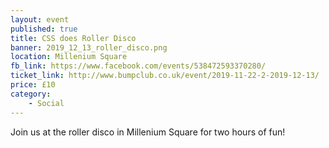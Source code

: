 ```yaml
---
layout: event
published: true
title: CSS does Roller Disco
banner: 2019_12_13_roller_disco.png
location: Millenium Square
fb_link: https://www.facebook.com/events/538472593370280/
ticket_link: http://www.bumpclub.co.uk/event/2019-11-22-2-2019-12-13/
price: £10
category:
    - Social
---
```


Join us at the roller disco in Millenium Square for two hours of fun!
